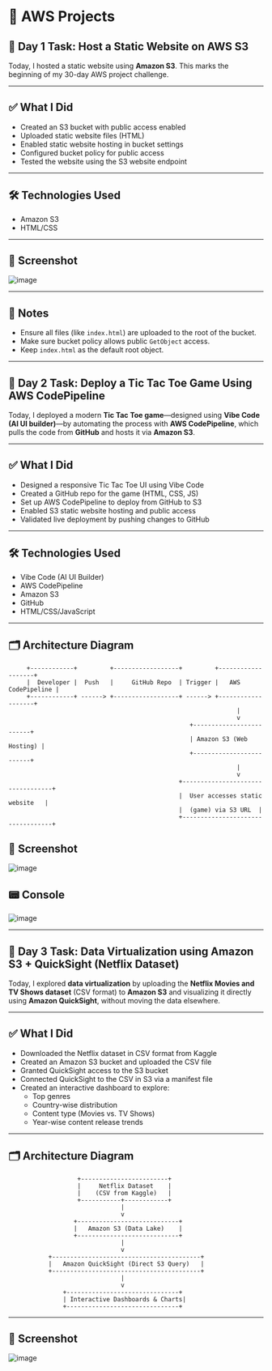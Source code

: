 # 🚀 AWS Projects

## 📅 Day 1 Task: Host a Static Website on AWS S3

Today, I hosted a static website using **Amazon S3**. This marks the beginning of my 30-day AWS project challenge.

---

## ✅ What I Did

- Created an S3 bucket with public access enabled
- Uploaded static website files (HTML)
- Enabled static website hosting in bucket settings
- Configured bucket policy for public access
- Tested the website using the S3 website endpoint

---


## 🛠️ Technologies Used

- Amazon S3
- HTML/CSS

---

## 📸 Screenshot
![image](https://github.com/user-attachments/assets/e600b251-d65d-4e75-9b38-f96a421513ae)


---

## 📌 Notes

- Ensure all files (like `index.html`) are uploaded to the root of the bucket.
- Make sure bucket policy allows public `GetObject` access.
- Keep `index.html` as the default root object.

---

## 📅 Day 2 Task: Deploy a Tic Tac Toe Game Using AWS CodePipeline

Today, I deployed a modern **Tic Tac Toe game**—designed using **Vibe Code (AI UI builder)**—by automating the process with **AWS CodePipeline**, which pulls the code from **GitHub** and hosts it via **Amazon S3**.

---

## ✅ What I Did

- Designed a responsive Tic Tac Toe UI using Vibe Code
- Created a GitHub repo for the game (HTML, CSS, JS)
- Set up AWS CodePipeline to deploy from GitHub to S3
- Enabled S3 static website hosting and public access
- Validated live deployment by pushing changes to GitHub

---

## 🛠️ Technologies Used

- Vibe Code (AI UI Builder)  
- AWS CodePipeline  
- Amazon S3  
- GitHub  
- HTML/CSS/JavaScript

---

## 🗂️ Architecture Diagram

```plaintext
     +------------+         +------------------+         +-------------------+
     |  Developer |  Push   |     GitHub Repo  | Trigger |   AWS CodePipeline |
     +------------+ ------> +------------------+ ------> +-------------------+
                                                               |
                                                               v
                                                  +-------------------------+
                                                  | Amazon S3 (Web Hosting) |
                                                  +-------------------------+
                                                               |
                                                               v
                                               +----------------------------------+
                                               |  User accesses static website   |
                                               |  (game) via S3 URL  |
                                               +----------------------------------+
```
## 📸 Screenshot
![image](https://github.com/user-attachments/assets/43d4a836-44ed-4783-abb2-04667eda7d04)

## 📟 Console
![image](https://github.com/user-attachments/assets/e9ae32ff-8d11-48f0-a2ce-9bbee639b890)

--- 
## 📅 Day 3 Task: Data Virtualization using Amazon S3 + QuickSight (Netflix Dataset)

Today, I explored **data virtualization** by uploading the **Netflix Movies and TV Shows dataset** (CSV format) to **Amazon S3** and visualizing it directly using **Amazon QuickSight**, without moving the data elsewhere.

---

## ✅ What I Did

- Downloaded the Netflix dataset in CSV format from Kaggle
- Created an Amazon S3 bucket and uploaded the CSV file
- Granted QuickSight access to the S3 bucket
- Connected QuickSight to the CSV in S3 via a manifest file
- Created an interactive dashboard to explore:
  - Top genres
  - Country-wise distribution
  - Content type (Movies vs. TV Shows)
  - Year-wise content release trends

---

## 🗂️ Architecture Diagram

```plaintext
                   +------------------------+
                   |     Netflix Dataset    |
                   |    (CSV from Kaggle)   |
                   +-----------+------------+
                               |
                               v
                  +----------------------------+
                  |   Amazon S3 (Data Lake)    |
                  +----------------------------+
                               |
                               v
           +-----------------------------------------+
           |   Amazon QuickSight (Direct S3 Query)   |
           +-----------------------------------------+
                               |
                               v
               +-------------------------------+
               | Interactive Dashboards & Charts|
               +-------------------------------+
```
---
## 📸 Screenshot
![image](https://github.com/user-attachments/assets/0413e17c-ff20-4fc2-89e5-5a7f84970d2f)
